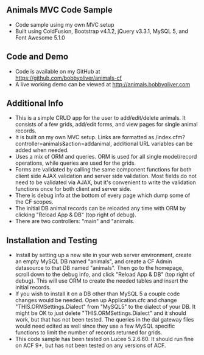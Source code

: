 ## Animals MVC Code Sample

- Code sample using my own MVC setup
- Built using ColdFusion, Bootstrap v4.1.2, jQuery v3.3.1, MySQL 5, and Font Awesome 5.1.0

## Code and Demo

- Code is available on my GitHub at https://github.com/bobbyoliver/animals-cf
- A live working demo can be viewed at http://animals.bobbyoliver.com

## Additional Info

- This is a simple CRUD app for the user to add/edit/delete animals. It consists of a few grids, add/edit forms, and view pages for single animal records.
- It is built on my own MVC setup. Links are formatted as /index.cfm?controller=animals&action=addanimal, additional URL variables can be added when needed.
- Uses a mix of ORM and queries. ORM is used for all single model/record operations, while queries are used for the grids.
- Forms are validated by calling the same component functions for both client side AJAX validation and server side validation. Most fields do not need to be validated via AJAX, but it's convenient to write the validation functions once for both client and server side.
- There is debug info at the bottom of every page which dump some of the CF scopes.
- The initial DB animal records can be reloaded any time with ORM by clicking "Reload App & DB" (top right of debug).
- There are two controllers: "main" and "animals.

## Installation and Testing

- Install by setting up a new site in your web server environment, create an empty MySQL DB named "animals", and create a CF Admin datasource to that DB named "animals". Then go to the homepage, scroll down to the debug info, and click "Reload App & DB" (top right of debug). This will use ORM to create the needed tables and insert the initial records.
- If you wish to install it on a DB other than MySQL 5 a couple code changes would be needed. Open up Application.cfc and change "THIS.ORMSettings.Dialect" from "MySQL5" to the dialect of your DB. It might be OK to just delete "THIS.ORMSettings.Dialect" and it should work, but that has not been tested. The queries in the dal gateway files would need edited as well since they use a few MySQL specific functions to limit the number of records returned for grids.
- This code sample has been tested on Lucee 5.2.6.60. It should run fine on ACF 9+, but has not been tested on any versions of ACF.